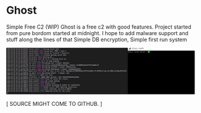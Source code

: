 # Ghost
Simple Free C2 (WIP) 
Ghost is a free c2 with good features. Project started from pure bordom started at midnight.
I hope to add malware support and stuff along the lines of that
Simple DB encryption, Simple first run system

![First Look](https://raw.githubusercontent.com/N0B0DY7198/Ghost/main/indev.PNG)

[     SOURCE MIGHT COME TO GITHUB.    ]
